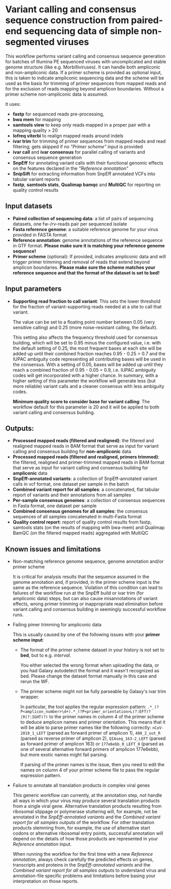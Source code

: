 # Variant calling and consensus sequence construction from paired-end sequencing data of simple non-segmented viruses

This workflow performs variant calling and consensus sequence generation for batches of Illumina PE sequenced viruses with uncomplicated and stable genome structure (like e.g. Morbilliviruses).
It can handle both ampliconic and non-ampliconic data. If a primer scheme is provided as optional input, this is taken to indicate ampliconic sequencing data and the scheme will be used as the basis for trimming of primer sequences from mapped reads and for the exclusion of reads mapping beyond amplicon boundaries. Without a primer scheme non-ampliconic data is assumed.

It uses:
- **fastp** for sequenced reads pre-processing,
- **bwa mem** for mapping
- **samtools view** to keep only reads mapped in a proper pair with a mapping quality > 20
- **lofreq viterbi** to realign mapped reads around indels
- **ivar trim** for trimming of primer sequences from mapped reads and read filtering; gets skipped if no *"Primer scheme"* input is provided
- **ivar call** and **ivar consensus** for parallel calling of variants and consensus sequence generation
- **SnpEff** for annotating variant calls with their functional genomic effects on the features declared in the *"Reference annotation"*
- **SnipSift** for extracting information from SnpEff annotated VCFs into tabular variant reports
- **fastp**, **samtools stats**, **Qualimap bamqc** and **MultiQC** for reporting on quality control results

## Input datasets

- **Paired collection of sequencing data**: a list of pairs of sequencing datasets, one fw-/rv-reads pair per sequenced isolate
- **Fasta reference genome**: a suitable reference genome for your virus provided in FASTA format
- **Reference annotation**: genome annotations of the reference sequence in GTF format. **Please make sure it is matching your reference genome sequence!**
- **Primer scheme** (optional): If provided, indicates ampliconic data and will trigger primer trimming and removal of reads that extend beyond amplicon boundaries.
  **Please make sure the scheme matches your reference sequence and that the format of the dataset is set to bed!**

## Input parameters

- **Supporting read fraction to call variant**: This sets the lower threshold for the fraction of variant-supporting reads needed at a site to call that variant.

  The value can be set to a floating point number between 0.05 (very sensitive calling) and 0.25 (more noise-resistant calling, the default).

  This setting also affects the frequency threshold used for consensus building, which will be set to 0.95 minus the configured value, i.e. with the default setting of 0.25, the most frequent bases at each site will be added up until their combined fraction reaches 0.95 - 0.25 = 0.7 and the IUPAC ambiguity code representing all contributing bases will be used in the consensus.
  With a setting of 0.05, bases will be added up until they reach a combined fraction of 0.95 - 0.05 = 0.9, i.e. IUPAC ambiguity codes will get incorporated with a higher chance.
  In summary, with a higher setting of this parameter the workflow will generate less (but more reliable) variant calls and a cleaner consensus with less ambiguity codes.

  **Minimum quality score to consider base for variant calling**: The workflow default for this parameter is 20 and it will be applied to both variant calling and consensus building.

## Outputs:

- **Processed mapped reads (filtered and realigned)**: the filtered and realigned mapped reads in BAM format that serve as input for variant calling and consensus building for **non-ampliconic** data
- **Processed mapped reads (filtered and realigned, primers trimmed)**: the filtered, realigned and primer-trimmed mapped reads in BAM format that serve as input for variant calling and consensus building for **ampliconic** data
- **SnpEff-annotated variants**: a collection of SnpEff-annotated variant calls in vcf format, one dataset per sample in the batch
- **Combined variant report for all samples**: a concatenated, flat tabular report of variants and their annotations from all samples
- **Per-sample consensus genomes**: a collection of consensus sequences in Fasta format, one dataset per sample
- **Combined consensus genomes for all samples**: the consensus sequences of all samples concatenated in multi-Fasta format
- **Quality control report**: report of quality control results from fastp, samtools stats (on the results of mapping with bwa-mem) and Qualimap BamQC (on the filtered mapped reads) aggregated with MultiQC

## Known issues and limitations

- Non-matching reference genome sequence, genome annotation and/or primer scheme

  It is critical for analysis results that the sequence assumed in the genome annotation and, if provided, in the primer scheme input is the same as the reference sequence. Violation of this condition can lead to failures of the workflow run at the SnpEff build or ivar trim (for ampliconic data) steps, but can also cause misannotations of variant effects, wrong primer trimming or inappropriate read elimination before variant calling and consensus building in seemingly successful workflow runs.

- Failing pimer trimming for ampliconic data

  This is usually caused by one of the following issues with your **primer scheme input**:

  - The format of the primer scheme dataset in your history is not set to **bed**, but to e.g. *interval*.

    You either selected the wrong format when uploading the data, or you had Galaxy autodetect the format and it wasn't recognized as bed.
    Please change the dataset format manually in this case and rerun the WF.

  - The primer scheme might not be fully parseable by Galaxy's ivar trim wrapper.

    In particular, the tool applies the regular expression pattern:
    `.*_(?P<amplicon_number>\d+).*_(?P<primer_orientation>L(?:EFT)?|R(?:IGHT)?)` to the primer names in column 4 of the primer scheme to deduce amplicon names and primer orientation. This means that it will be able to parse primer names like the following correctly:
    ``nCoV-2019_1_LEFT`` (parsed as forward primer of amplicon 1), ``400_2_out_R`` (parsed as reverse primer of amplicon 2), ``QIAseq_163-2_LEFT`` (parsed as forward primer of amplicon 163) or `177e6ebb_0_LEFT_0` (parsed as one of several alternative forward primers of amplicon 177e6ebb),
    but more exotic names might fail parsing.

    If parsing of the primer names is the issue, then you need to edit the names on column 4 of your primer scheme file to pass the regular expression pattern.

- Failure to annotate all translation products in complex viral genes

  This generic workflow can currently, at the annotation step, not handle all ways in which your virus may produce several translation products from a single viral gene. Alternative translation products resulting from ribosomal slippage or polymerase stuttering will, for example, not be annotated in the *SnpEff-annotated variants* and the *Combined variant report for all samples* outputs of the workflow.
  For other translation products stemming from, for example, the use of alternative start codons or alternative ribosomal entry points, successful annotation will depend on the details of how those products are represented in your *Reference annotation* input.

  When running the workflow for the first time with a new *Reference annotation*, always check carefully the predicted effects on genes, transcripts and proteins in the *SnpEff-annotated variants* and the *Combined variant report for all samples* outputs to understand virus and annotation-file specific problems and limitations before basing your interpretation on those reports.
